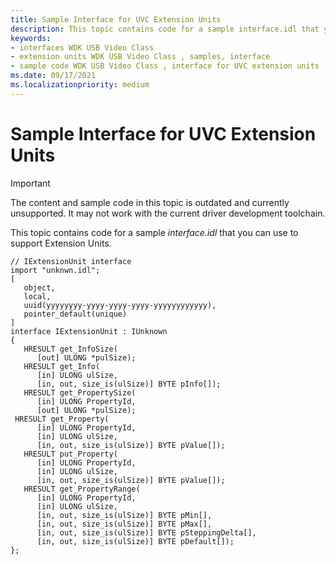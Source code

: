 ```yaml
---
title: Sample Interface for UVC Extension Units
description: This topic contains code for a sample interface.idl that you can use to support Extension Units.
keywords:
- interfaces WDK USB Video Class
- extension units WDK USB Video Class , samples, interface
- sample code WDK USB Video Class , interface for UVC extension units
ms.date: 09/17/2021
ms.localizationpriority: medium
---
```


# Sample Interface for UVC Extension Units

> [!IMPORTANT]
> The content and sample code in this topic is outdated and currently unsupported. It may not work with the current driver development toolchain.

This topic contains code for a sample *interface.idl* that you can use to support Extension Units.

```IDL
// IExtensionUnit interface
import "unknwn.idl";
[
   object,
   local,
   uuid(yyyyyyyy-yyyy-yyyy-yyyy-yyyyyyyyyyyy),
   pointer_default(unique)
]
interface IExtensionUnit : IUnknown
{
   HRESULT get_InfoSize(
      [out] ULONG *pulSize);
   HRESULT get_Info(
      [in] ULONG ulSize,
      [in, out, size_is(ulSize)] BYTE pInfo[]);
   HRESULT get_PropertySize(
      [in] ULONG PropertyId,
      [out] ULONG *pulSize);
 HRESULT get_Property(
      [in] ULONG PropertyId,
      [in] ULONG ulSize,
      [in, out, size_is(ulSize)] BYTE pValue[]);
   HRESULT put_Property(
      [in] ULONG PropertyId,
      [in] ULONG ulSize,
      [in, out, size_is(ulSize)] BYTE pValue[]);
   HRESULT get_PropertyRange(
      [in] ULONG PropertyId,
      [in] ULONG ulSize,
      [in, out, size_is(ulSize)] BYTE pMin[],
      [in, out, size_is(ulSize)] BYTE pMax[],
      [in, out, size_is(ulSize)] BYTE pSteppingDelta[],
      [in, out, size_is(ulSize)] BYTE pDefault[]);
};
```
